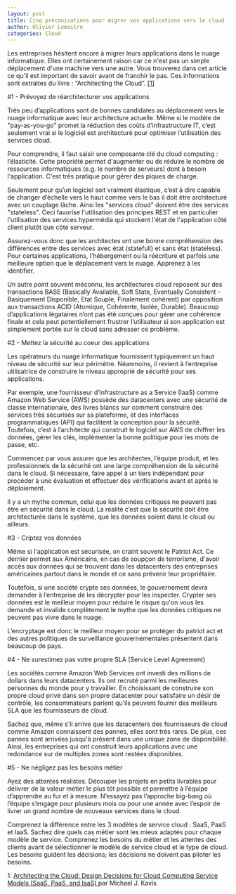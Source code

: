 ```yaml
---
layout: post
title: Cinq préconisations pour migrer vos applications vers le cloud
author: Olivier Lemaitre
categories: Cloud
---
```


Les entreprises hésitent encore à migrer leurs applications dans le nuage informatique. 
Elles ont certainement raison car ce n'est pas un simple déplacement d'une machine vers une autre. 
Vous trouverez dans cet article ce qu'il est important de savoir avant de franchir le pas. 
Ces informations sont extraites du livre : “Architecting the Cloud”. <a href='#footnote'>[1]</a>

#1 - Prévoyez de réarchitecturer vos applications

Très peu d’applications sont de bonnes candidates au déplacement vers le nuage informatique avec leur architecture actuelle. 
Même si le modèle de "pay-as-you-go" promet la réduction des coûts d'infrastructure IT, c’est seulement vrai si le logiciel 
est architecturé pour optimiser l’utilisation des services cloud.

Pour comprendre, il faut saisir une composante clé du cloud computing : l’élasticité. 
Cette propriété permet d'augmenter ou de réduire le nombre de ressources informatiques (e.g. le nombre de serveurs) dont à besoin l'application. 
C'est très pratique pour gérer des piques de charge.

Seulement pour qu’un logiciel soit vraiment élastique, c’est à dire capable de changer d’échelle vers le haut comme vers 
le bas il doit être architecturé avec un couplage lâche. Ainsi les "services cloud" doivent être des services "stateless". 
Ceci favorise l'utilisation des principes REST et en particulier l'utilisation des services hypermédia qui stockent l'état 
de l'application côté client plutôt que côté serveur.

Assurez-vous donc que les architectes ont une bonne compréhension des différences entre des services 
avec état (statefull) et sans état (stateless). Pour certaines applications, l’hébergement ou la réécriture et parfois une meilleure option 
que le déplacement vers le nuage. Apprenez à les identifier.

Un autre point souvent méconnu, les architectures cloud reposent sur des transactions 
BASE (Basically Available, Soft State, Eventually Consistent - Basiquement Disponible, Etat Souple, Finalement cohérent) par opposition aux transactions 
ACID (Atomique, Cohérente, Isolée, Durable).
Beaucoup d’applications légataires n’ont pas été conçues pour gérer une cohérence finale et cela peut potentiellement frustrer l’utilisateur 
si son application est simplement portée sur le cloud sans adresser ce problème.    


#2 - Mettez la sécurité au coeur des applications

Les opérateurs du nuage informatique fournissent typiquement un haut niveau de sécurité sur leur périmètre. 
Néanmoins, il revient à l’entreprise utilisatrice de construire le niveau approprié de sécurité pour ses applications. 

Par exemple, une fournisseur d’Infrastructure as a Service (IaaS) comme Amazon Web Service (AWS) possède des datacenters 
avec une sécurité de classe internationale, des livres blancs sur comment construire des services très sécurisés sur sa plateforme, 
et des interfaces programmatiques (API) qui facilitent la conception pour la sécurité. 
Toutefois, c’est à l’architecte qui construit le logiciel sur AWS de chiffrer les données, gérer les clés, 
implémenter la bonne politique pour les mots de passe, etc.

Commencez par vous assurer que les architectes, l’équipe produit, et les professionnels de la sécurité ont une large compréhension de la sécurité 
dans le cloud. Si nécessaire, faire appel à un tiers indépendant pour procéder à une évaluation et effectuer des vérifications avant et après le déploiement.  

Il y a un mythe commun, celui que les données critiques ne peuvent pas être en sécurité dans le cloud. 
La réalité c’est que la sécurité doit être architecturée dans le système, que les données soient dans le cloud ou ailleurs.


#3 - Criptez vos données

Même si l'application est sécurisée, on craint souvent le Patriot Act. Ce dernier permet aux Américains, en cas de soupçon de terrorisme, 
d'avoir accès aux données qui se trouvent dans les datacenters des entreprises américaines partout dans le monde et ce sans prévenir leur propriétaire.

Toutefois, si une société crypte ses données, le gouvernement devra demander à l’entreprise de les décrypter pour les inspecter. 
Crypter ses données est le meilleur moyen pour réduire le risque qu'on vous les demande et invalide complètement le mythe que les données 
critiques ne peuvent pas vivre dans le nuage.

L’encryptage est donc le meilleur moyen pour se protéger du patriot act et des autres politiques de surveillance gouvernementales présentent 
dans beaucoup de pays.
    
#4 - Ne surestimez pas votre propre SLA (Service Level Agreement)

Les sociétés comme Amazon Web Services ont investi des millions de dollars dans leurs datacenters. 
Ils ont recruté parmi les meilleures personnes du monde pour y travailler. 
En choisissant de construire son propre cloud privé dans son propre datacenter pour satisfaire un désir de contrôle, 
les consommateurs parient qu’ils peuvent fournir des meilleurs SLA que les fournisseurs de cloud.

Sachez que, même s'il arrive que les datacenters des fournisseurs de cloud comme Amazon connaissent des pannes, elles sont très rares. 
De plus, ces pannes sont arrivées jusqu'à présent dans une unique zone de disponibilité. 
Ainsi, les entreprises qui ont construit leurs applications avec une redondance sur de multiples zones sont restées disponibles.


#5 - Ne négligez pas les besoins métier

Ayez des attentes réalistes. Découper les projets en petits livrables pour délivrer de la valeur métier le plus tôt possible et permettre 
à l’équipe d’apprendre au fur et à mesure. 
N’essayez pas l’approche big-bang où l’équipe s’engage pour plusieurs mois ou pour une année avec l’espoir de livrer un grand nombre de nouveaux services dans le cloud.

Comprenez la différence entre les 3 modèles de service cloud : SaaS, PaaS et IaaS. Sachez dire quels cas métier sont les mieux adaptés pour chaque modèle de service.
Comprenez les besoins du métier et les attentes des clients avant de sélectionner le modèle de service cloud et le type de cloud. 
Les besoins guident les décisions; les décisions ne doivent pas piloter les besoins.         


<div class = 'footnote-list'>
  <div id = 'footnote'>
    <span>1: </span>
      <a href="http://www.amazon.fr/Architecting-Cloud-Decisions-Computing-Service/dp/1118617614/ref=sr_1_sc_1?ie=UTF8&qid=1414685962&sr=8-1-spell&keywords=architeting+the+cloud">
      Architecting the Cloud: Design Decisions for Cloud Computing Service Models (SaaS, PaaS, and IaaS) 
      </a>
      par Michael J. Kavis 
           
  </div>
</div>       


    		